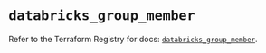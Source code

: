# `databricks_group_member`

Refer to the Terraform Registry for docs: [`databricks_group_member`](https://registry.terraform.io/providers/databricks/databricks/1.37.0/docs/resources/group_member).
